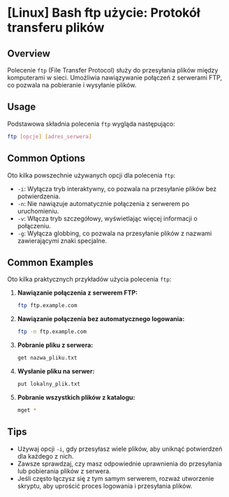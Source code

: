 # [Linux] Bash ftp użycie: Protokół transferu plików

## Overview
Polecenie `ftp` (File Transfer Protocol) służy do przesyłania plików między komputerami w sieci. Umożliwia nawiązywanie połączeń z serwerami FTP, co pozwala na pobieranie i wysyłanie plików.

## Usage
Podstawowa składnia polecenia `ftp` wygląda następująco:

```bash
ftp [opcje] [adres_serwera]
```

## Common Options
Oto kilka powszechnie używanych opcji dla polecenia `ftp`:

- `-i`: Wyłącza tryb interaktywny, co pozwala na przesyłanie plików bez potwierdzenia.
- `-n`: Nie nawiązuje automatycznie połączenia z serwerem po uruchomieniu.
- `-v`: Włącza tryb szczegółowy, wyświetlając więcej informacji o połączeniu.
- `-g`: Wyłącza globbing, co pozwala na przesyłanie plików z nazwami zawierającymi znaki specjalne.

## Common Examples
Oto kilka praktycznych przykładów użycia polecenia `ftp`:

1. **Nawiązanie połączenia z serwerem FTP:**
   ```bash
   ftp ftp.example.com
   ```

2. **Nawiązanie połączenia bez automatycznego logowania:**
   ```bash
   ftp -n ftp.example.com
   ```

3. **Pobranie pliku z serwera:**
   ```bash
   get nazwa_pliku.txt
   ```

4. **Wysłanie pliku na serwer:**
   ```bash
   put lokalny_plik.txt
   ```

5. **Pobranie wszystkich plików z katalogu:**
   ```bash
   mget *
   ```

## Tips
- Używaj opcji `-i`, gdy przesyłasz wiele plików, aby uniknąć potwierdzeń dla każdego z nich.
- Zawsze sprawdzaj, czy masz odpowiednie uprawnienia do przesyłania lub pobierania plików z serwera.
- Jeśli często łączysz się z tym samym serwerem, rozważ utworzenie skryptu, aby uprościć proces logowania i przesyłania plików.